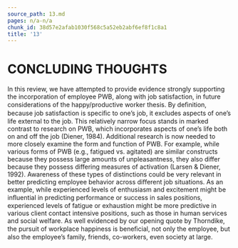 ```yaml
---
source_path: 13.md
pages: n/a-n/a
chunk_id: 38d57e2afab1030f568c5a52eb2abf6ef8f1c8a1
title: '13'
---
```

# CONCLUDING THOUGHTS

In this review, we have attempted to provide evidence strongly supporting the incorporation of employee PWB, along with job satisfaction, in future considerations of the happy/productive worker thesis. By deﬁnition, because job satisfaction is speciﬁc to one’s job, it excludes aspects of one’s life external to the job. This relatively narrow focus stands in marked contrast to research on PWB, which incorporates aspects of one’s life both on and off the job (Diener, 1984). Additional research is now needed to more closely examine the form and function of PWB. For example, while various forms of PWB (e.g., fatigued vs. agitated) are similar constructs because they possess large amounts of unpleasantness, they also differ because they possess differing measures of activation (Larsen & Diener, 1992). Awareness of these types of distinctions could be very relevant in better predicting employee behavior across different job situations. As an example, while experienced levels of enthusiasm and excitement might be inﬂuential in predicting performance or success in sales positions, experienced levels of fatigue or exhaustion might be more predictive in various client contact intensive positions, such as those in human services and social welfare. As well evidenced by our opening quote by Thorndike, the pursuit of workplace happiness is beneﬁcial, not only the employee, but also the employee’s family, friends, co-workers, even society at large.
